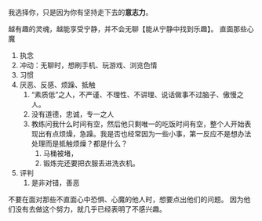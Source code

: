 我选择你，只是因为你有坚持走下去的**意志力**。

越有趣的灵魂，越能享受宁静，并不会无聊【能从宁静中找到乐趣】。
直面那些心魔
1. 执念
2. 冲动：无聊时，想刷手机、玩游戏、浏览色情
3. 习惯
4. 厌恶、反感、烦躁、抵触
	1. “素质低”之人，不严谨、不理性、不讲理、说话做事不过脑子、傲慢之人。
	2. 没有道德，忠诚，专一之人
	3. 教练问我什么时间有空，然后他只剩唯一的吃饭时间有空，整个人开始表现出有点烦燥，急躁。我是否也经常因为一些小事，第一反应不是想办法处理而是抵触烦燥？都是什么？
		1. 马桶被堵，
		2. 锻炼完还要把衣服丢进洗衣机。
5. 评判
	1. 是非对错，善恶

不要在面对那些不直面心中恐惧、心魔的他人时，想要点出他们的问题。
因为他们没有去做这个努力，就几乎已经表明了不感兴趣。